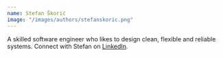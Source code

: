 ```yaml
---
name: Stefan Škorić
image: "/images/authors/stefanskoric.png"
---
```


A skilled software engineer who likes to design clean, flexible and reliable systems.
Connect with Stefan on <ins>[LinkedIn](https://www.linkedin.com/in/stefan-skoric/)</ins>.
